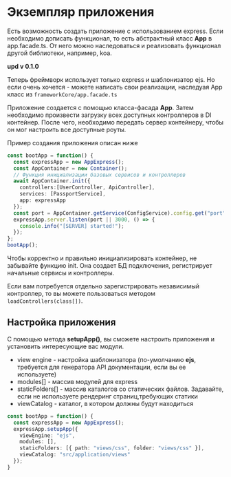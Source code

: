 # Экземпляр приложения

Есть возможность создать приложение с использованием express. Если необходимо дописать функционал, то есть абстрактный класс **App** в app.facade.ts. От него можно наследоваться и реализовать функционал другой библиотеки, например, koa. 

**upd v 0.1.0**

Теперь фреймворк использует только express и шаблонизатор ejs.
Но если очень хочется - можете написать свои реализации, наследуая App класс из ``frameworkCore/app.facade.ts``

Приложение создается с помощью класса-фасада **App**.
Затем необходимо произвести загрузку всех доступных контроллеров в DI контейнер.
После чего, необходимо передать сервер контейнеру, чтобы он мог настроить все доступные роуты.


Пример создания приложения описан ниже

```ts
const bootApp = function() {
  const expressApp = new AppExpress();
  const AppContainer = new Container();
  // Функция инициализации базовых сервисов и контроллеров
  await AppContainer.init({
    controllers:[UserController, ApiController],
    services: [PassportService],
    app: expressApp
  });
  const port = AppContainer.getService(ConfigService).config.get("port");
  expressApp.server.listen(port || 3000, () => {
    console.info("[SERVER] started!");
  });
};
bootApp();
```
Чтобы корректно и правильно инициализировать контейнер, не забывайте функцию init. Она создает БД подключения, 
регистрирует начальные сервисы и контроллеры.

Если вам потребуется отдельно зарегистрировать независимый контроллер, то вы можете пользоваться методом ``loadControllers(class[])``.

## Настройка приложения

С помощью метода **setupApp()**, вы сможете настроить приложения и установить интересующие вас модули.

- view engine - настройка шаблонизатора (по-умолчанию **ejs**, требуется для генератора API документации, если вы ее используете)
- modules[] - массив модулей для express 
- staticFolders[] - массив каталогов со статических файлов. Задавайте, если не используете рендеринг страниц,требующих статики
- viewCatalog - каталог, в котором должны будут находиться 

```ts
const bootApp = function() {
  const expressApp = new AppExpress();
  expressApp.setupApp({
    viewEngine: "ejs",
    modules: [],
    staticFolders: [{ path: "views/css", folder: "views/css" }],
    viewCatalog: "src/application/views"
  });
}
```
